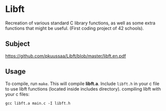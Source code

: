 # Libft
Recreation of various standard C library functions, as well as some extra functions that might be useful.
(First coding project of 42 schools).

## Subject
https://github.com/pkuussaa/Libft/blob/master/libft.en.pdf

## Usage
To compile, run `make`. This will compile **libft.a**.
Include `libft.h` in your c file to use libft functions (located inside includes directory).
compiling libft with your c files:
```console
gcc libft.a main.c -I libft.h
```
